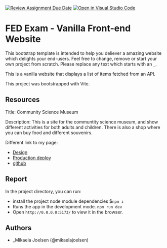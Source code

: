 [![Review Assignment Due Date](https://classroom.github.com/assets/deadline-readme-button-24ddc0f5d75046c5622901739e7c5dd533143b0c8e959d652212380cedb1ea36.svg)](https://classroom.github.com/a/EF97x2Z3)
[![Open in Visual Studio Code](https://classroom.github.com/assets/open-in-vscode-718a45dd9cf7e7f842a935f5ebbe5719a5e09af4491e668f4dbf3b35d5cca122.svg)](https://classroom.github.com/online_ide?assignment_repo_id=10994520&assignment_repo_type=AssignmentRepo)

# FED Exam - Vanilla Front-end Website

This bootstrap template is intended to help you deliever a amazing website which delights your end-users. Feel free to change, remove or start your own project from scratch. Please replace any text which starts with an `_`.

This is a vanilla website that displays a list of items fetched from an API.

This project was bootstrapped with Vite.

## Resources

Title:
Community Science Museum

Description:
This is a site for the communtity science museum, and show different activities for both adults and children. There is also a shop where you can buy food and different souvenirs.

Different link to my page:

- [Design](https://www.figma.com/file/DwJiYAUic4iPY9WSSKSGlm/Semester-Project-Agnes-Mikaela?type=design&t=juc1LUWnbhBLxGxm-6)
- [Production deploy](https://celebrated-mandazi-d8a469.netlify.app)
- [github](https://github.com/Mikaelajoelsen/SemesterProject1.git)

## Report

In the project directory, you can run:

- install the project node module dependencies $`npm i`
- Runs the app in the development mode. `npm run dev`
- Open `http://0.0.0.0:5173/` to view it in the browser.

## Authors

- \_Mikaela Joelsen (@mikaelajoelsen)
